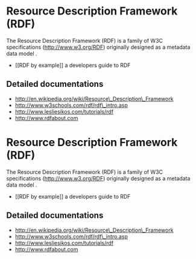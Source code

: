 <!--
author:
    - 'Joel Bout'
created_at: '2013-05-31 09:57:42'
updated_at: '2013-05-31 09:58:34'
tags:
    - 'Generis Overview'
-->

Resource Description Framework (RDF)
====================================

The Resource Description Framework (RDF) is a family of W3C specifications (http://www.w3.org/RDF) originally designed as a metadata data model .

-   [[RDF by example]] a developers guide to RDF

Detailed documentations
-----------------------

-   http://en.wikipedia.org/wiki/Resource\_Description\_Framework
-   http://www.w3schools.com/rdf/rdf\_intro.asp
-   http://www.lesliesikos.com/tutorials/rdf
-   http://www.rdfabout.com

Resource Description Framework (RDF)
====================================

The Resource Description Framework (RDF) is a family of W3C specifications (http://www.w3.org/RDF) originally designed as a metadata data model .

-   [[RDF by example]] a developers guide to RDF

Detailed documentations
-----------------------

-   http://en.wikipedia.org/wiki/Resource\_Description\_Framework
-   http://www.w3schools.com/rdf/rdf\_intro.asp
-   http://www.lesliesikos.com/tutorials/rdf
-   http://www.rdfabout.com


